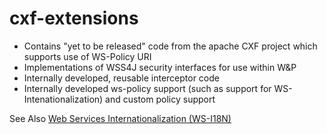 cxf-extensions
===========

<ul>
<li>Contains "yet to be released" code from the apache CXF project which supports use of WS-Policy URI</li>
<li>Implementations of WSS4J security interfaces for use within W&P</li>
<li>Internally developed, reusable interceptor code</li>
<li>Internally developed ws-policy support (such as support for WS-Intenationalization) and custom policy support</li>
</ul>

See Also
<a href="http://www.w3.org/TR/ws-i18n/">Web Services Internationalization (WS-I18N)</a>
